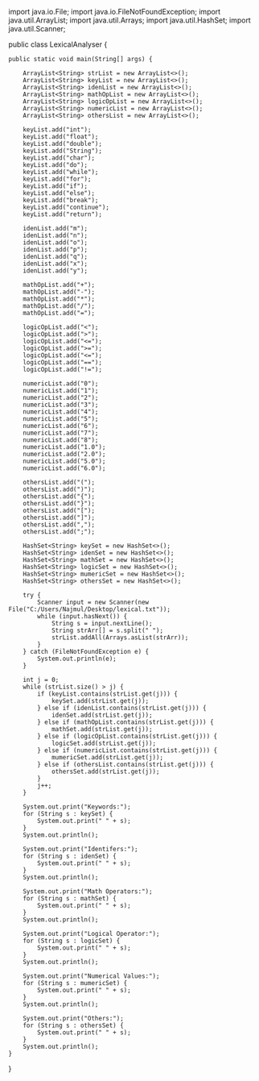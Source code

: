 import java.io.File;
import java.io.FileNotFoundException;
import java.util.ArrayList;
import java.util.Arrays;
import java.util.HashSet;
import java.util.Scanner;

public class LexicalAnalyser {

    public static void main(String[] args) {

        ArrayList<String> strList = new ArrayList<>();
        ArrayList<String> keyList = new ArrayList<>();
        ArrayList<String> idenList = new ArrayList<>();
        ArrayList<String> mathOpList = new ArrayList<>();
        ArrayList<String> logicOpList = new ArrayList<>();
        ArrayList<String> numericList = new ArrayList<>();
        ArrayList<String> othersList = new ArrayList<>();

        keyList.add("int");
        keyList.add("float");
        keyList.add("double");
        keyList.add("String");
        keyList.add("char");
        keyList.add("do");
        keyList.add("while");
        keyList.add("for");
        keyList.add("if");
        keyList.add("else");
        keyList.add("break");
        keyList.add("continue");
        keyList.add("return");

        idenList.add("m");
        idenList.add("n");
        idenList.add("o");
        idenList.add("p");
        idenList.add("q");
        idenList.add("x");
        idenList.add("y");

        mathOpList.add("+");
        mathOpList.add("-");
        mathOpList.add("*");
        mathOpList.add("/");
        mathOpList.add("=");

        logicOpList.add("<");
        logicOpList.add(">");
        logicOpList.add("<=");
        logicOpList.add(">=");
        logicOpList.add("<=");
        logicOpList.add("==");
        logicOpList.add("!=");

        numericList.add("0");
        numericList.add("1");
        numericList.add("2");
        numericList.add("3");
        numericList.add("4");
        numericList.add("5");
        numericList.add("6");
        numericList.add("7");
        numericList.add("8");
        numericList.add("1.0");
        numericList.add("2.0");
        numericList.add("5.0");
        numericList.add("6.0");

        othersList.add("(");
        othersList.add(")");
        othersList.add("{");
        othersList.add("}");
        othersList.add("[");
        othersList.add("]");
        othersList.add(",");
        othersList.add(";");

        HashSet<String> keySet = new HashSet<>();
        HashSet<String> idenSet = new HashSet<>();
        HashSet<String> mathSet = new HashSet<>();
        HashSet<String> logicSet = new HashSet<>();
        HashSet<String> mumericSet = new HashSet<>();
        HashSet<String> othersSet = new HashSet<>();

        try {
            Scanner input = new Scanner(new File("C:/Users/Najmul/Desktop/lexical.txt"));
            while (input.hasNext()) {
                String s = input.nextLine();
                String strArr[] = s.split(" ");
                strList.addAll(Arrays.asList(strArr));
            }
        } catch (FileNotFoundException e) {
            System.out.println(e);
        }

        int j = 0;
        while (strList.size() > j) {
            if (keyList.contains(strList.get(j))) {
                keySet.add(strList.get(j));
            } else if (idenList.contains(strList.get(j))) {
                idenSet.add(strList.get(j));
            } else if (mathOpList.contains(strList.get(j))) {
                mathSet.add(strList.get(j));
            } else if (logicOpList.contains(strList.get(j))) {
                logicSet.add(strList.get(j));
            } else if (numericList.contains(strList.get(j))) {
                mumericSet.add(strList.get(j));
            } else if (othersList.contains(strList.get(j))) {
                othersSet.add(strList.get(j));
            }
            j++;
        }
        
        System.out.print("Keywords:");
        for (String s : keySet) {
            System.out.print(" " + s);
        }
        System.out.println();
        
        System.out.print("Identifers:");
        for (String s : idenSet) {
            System.out.print(" " + s);
        }
        System.out.println();
        
        System.out.print("Math Operators:");
        for (String s : mathSet) {
            System.out.print(" " + s);
        }
        System.out.println();
        
        System.out.print("Logical Operator:");
        for (String s : logicSet) {
            System.out.print(" " + s);
        }
        System.out.println();
        
        System.out.print("Numerical Values:");
        for (String s : mumericSet) {
            System.out.print(" " + s);
        }
        System.out.println();
        
        System.out.print("Others:");
        for (String s : othersSet) {
            System.out.print(" " + s);
        }
        System.out.println();
    }
}
